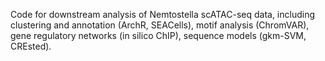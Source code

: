 Code for downstream analysis of Nemtostella scATAC-seq data, including clustering and annotation (ArchR, SEACells), motif analysis (ChromVAR), gene regulatory networks (in silico ChIP), sequence models (gkm-SVM, CREsted).
 

